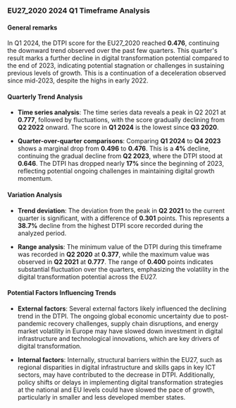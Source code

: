 ### EU27_2020 2024 Q1 Timeframe Analysis

#### General remarks
In Q1 2024, the DTPI score for the EU27_2020 reached **0.476**, continuing the downward trend observed over the past few quarters. This quarter's result marks a further decline in digital transformation potential compared to the end of 2023, indicating potential stagnation or challenges in sustaining previous levels of growth. This is a continuation of a deceleration observed since mid-2023, despite the highs in early 2022.

#### Quarterly Trend Analysis

- **Time series analysis**: 
  The time series data reveals a peak in Q2 2021 at **0.777**, followed by fluctuations, with the score gradually declining from **Q2 2022** onward. The score in **Q1 2024** is the lowest since **Q3 2020**.

- **Quarter-over-quarter comparisons**: 
  Comparing **Q1 2024** to **Q4 2023** shows a marginal drop from **0.496** to **0.476**. This is a **4%** decline, continuing the gradual decline from **Q2 2023**, where the DTPI stood at **0.646**. The DTPI has dropped nearly **17%** since the beginning of 2023, reflecting potential ongoing challenges in maintaining digital growth momentum.

#### Variation Analysis

- **Trend deviation**:
  The deviation from the peak in **Q2 2021** to the current quarter is significant, with a difference of **0.301** points. This represents a **38.7%** decline from the highest DTPI score recorded during the analyzed period.

- **Range analysis**:
  The minimum value of the DTPI during this timeframe was recorded in **Q2 2020** at **0.377**, while the maximum value was observed in **Q2 2021** at **0.777**. The range of **0.400** points indicates substantial fluctuation over the quarters, emphasizing the volatility in the digital transformation potential across the EU27.

#### Potential Factors Influencing Trends

- **External factors**:
  Several external factors likely influenced the declining trend in the DTPI. The ongoing global economic uncertainty due to post-pandemic recovery challenges, supply chain disruptions, and energy market volatility in Europe may have slowed down investment in digital infrastructure and technological innovations, which are key drivers of digital transformation.

- **Internal factors**:
  Internally, structural barriers within the EU27, such as regional disparities in digital infrastructure and skills gaps in key ICT sectors, may have contributed to the decrease in DTPI. Additionally, policy shifts or delays in implementing digital transformation strategies at the national and EU levels could have slowed the pace of growth, particularly in smaller and less developed member states.

